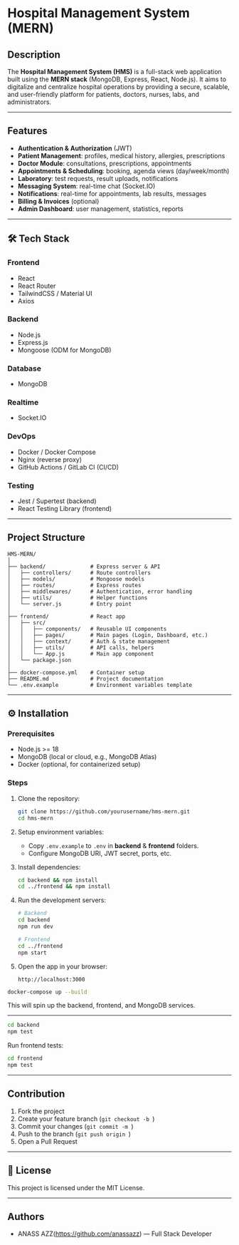 #  Hospital Management System (MERN)

##  Description

The **Hospital Management System (HMS)** is a full-stack web application built using the **MERN stack** (MongoDB, Express, React, Node.js). It aims to digitalize and centralize hospital operations by providing a secure, scalable, and user-friendly platform for patients, doctors, nurses, labs, and administrators.

---

##  Features

* **Authentication & Authorization** (JWT)
* **Patient Management**: profiles, medical history, allergies, prescriptions
* **Doctor Module**: consultations, prescriptions, appointments
* **Appointments & Scheduling**: booking, agenda views (day/week/month)
* **Laboratory**: test requests, result uploads, notifications
* **Messaging System**: real-time chat (Socket.IO)
* **Notifications**: real-time for appointments, lab results, messages
* **Billing & Invoices** (optional)
* **Admin Dashboard**: user management, statistics, reports

---

## 🛠️ Tech Stack

### Frontend

* React
* React Router
* TailwindCSS / Material UI
* Axios

### Backend

* Node.js
* Express.js
* Mongoose (ODM for MongoDB)

### Database

* MongoDB

### Realtime

* Socket.IO

### DevOps

* Docker / Docker Compose
* Nginx (reverse proxy)
* GitHub Actions / GitLab CI (CI/CD)

### Testing

* Jest / Supertest (backend)
* React Testing Library (frontend)

---

## Project Structure

```
HMS-MERN/
│
├── backend/              # Express server & API
│   ├── controllers/      # Route controllers
│   ├── models/           # Mongoose models
│   ├── routes/           # Express routes
│   ├── middlewares/      # Authentication, error handling
│   ├── utils/            # Helper functions
│   └── server.js         # Entry point
│
├── frontend/             # React app
│   ├── src/
│   │   ├── components/   # Reusable UI components
│   │   ├── pages/        # Main pages (Login, Dashboard, etc.)
│   │   ├── context/      # Auth & state management
│   │   ├── utils/        # API calls, helpers
│   │   └── App.js        # Main app component
│   └── package.json
│
├── docker-compose.yml    # Container setup
├── README.md             # Project documentation
└── .env.example          # Environment variables template
```

---

## ⚙️ Installation

### Prerequisites

* Node.js >= 18
* MongoDB (local or cloud, e.g., MongoDB Atlas)
* Docker (optional, for containerized setup)

### Steps

1. Clone the repository:

   ```bash
   git clone https://github.com/yourusername/hms-mern.git
   cd hms-mern
   ```

2. Setup environment variables:

   * Copy `.env.example` to `.env` in **backend** & **frontend** folders.
   * Configure MongoDB URI, JWT secret, ports, etc.

3. Install dependencies:

   ```bash
   cd backend && npm install
   cd ../frontend && npm install
   ```

4. Run the development servers:

   ```bash
   # Backend
   cd backend
   npm run dev

   # Frontend
   cd ../frontend
   npm start
   ```

5. Open the app in your browser:

   ```
   http://localhost:3000
   ```





```bash
docker-compose up --build
```

This will spin up the backend, frontend, and MongoDB services.





---


```bash
cd backend
npm test
```

Run frontend tests:

```bash
cd frontend
npm test
```




---

##  Contribution

1. Fork the project
2. Create your feature branch (`git checkout -b `)
3. Commit your changes (`git commit -m `)
4. Push to the branch (`git push origin `)
5. Open a Pull Request

---

## 📝 License

This project is licensed under the MIT License.

---

##  Authors

* ANASS AZZ(https://github.com/anassazz) — Full Stack Developer
